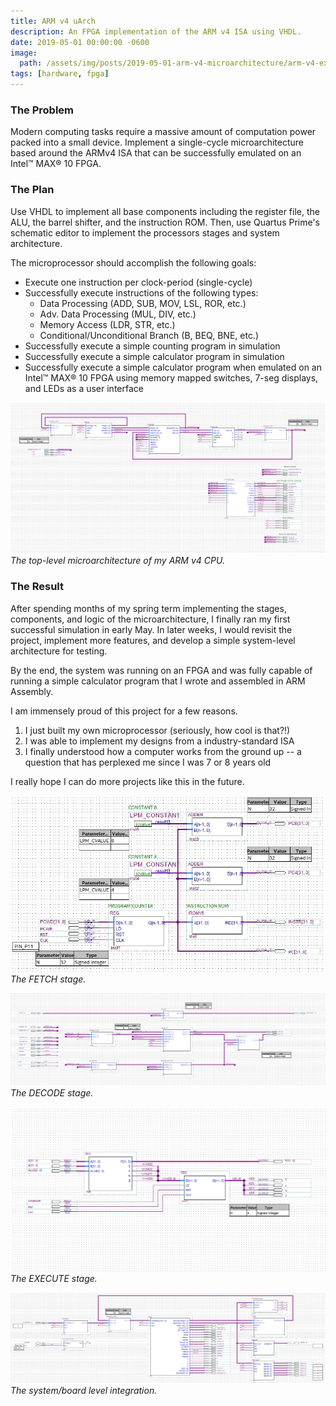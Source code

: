 ```yaml
---
title: ARM v4 uArch
description: An FPGA implementation of the ARM v4 ISA using VHDL.
date: 2019-05-01 00:00:00 -0600
image:
  path: /assets/img/posts/2019-05-01-arm-v4-microarchitecture/arm-v4-execute.jpg
tags: [hardware, fpga]
---
```


### The Problem

Modern computing tasks require a massive amount of computation power packed into a small device. Implement a single-cycle microarchitecture based around the ARMv4 ISA that can be successfully emulated on an Intel™ MAX® 10 FPGA.

### The Plan

Use VHDL to implement all base components including the register file, the ALU, the barrel shifter, and the instruction ROM. Then, use Quartus Prime's schematic editor to implement the processors stages and system architecture.

The microprocessor should accomplish the following goals:

- Execute one instruction per clock-period (single-cycle)
- Successfully execute instructions of the following types:
  - Data Processing (ADD, SUB, MOV, LSL, ROR, etc.)
  - Adv. Data Processing (MUL, DIV, etc.)
  - Memory Access (LDR, STR, etc.)
  - Conditional/Unconditional Branch (B, BEQ, BNE, etc.)
- Successfully execute a simple counting program in simulation
- Successfully execute a simple calculator program in simulation
- Successfully execute a simple calculator program when emulated on an Intel™ MAX® 10 FPGA using memory mapped switches, 7-seg displays, and LEDs as a user interface

![](/assets/img/posts/2019-05-01-arm-v4-microarchitecture/arm-v4-uarch.jpg)
_The top-level microarchitecture of my ARM v4 CPU._

### The Result

After spending months of my spring term implementing the stages, components, and logic of the microarchitecture, I finally ran my first successful simulation in early May. In later weeks, I would revisit the project, implement more features, and develop a simple system-level architecture for testing.

By the end, the system was running on an FPGA and was fully capable of running a simple calculator program that I wrote and assembled in ARM Assembly.

I am immensely proud of this project for a few reasons.

1. I just built my own microprocessor (seriously, how cool is that?!)
2. I was able to implement my designs from a industry-standard ISA
3. I finally understood how a computer works from the ground up -- a question that has perplexed me since I was 7 or 8 years old

I really hope I can do more projects like this in the future.

![](/assets/img/posts/2019-05-01-arm-v4-microarchitecture/arm-v4-fetch.jpg)
_The FETCH stage._

![](/assets/img/posts/2019-05-01-arm-v4-microarchitecture/arm-v4-decode.jpg)
_The DECODE stage._

![](/assets/img/posts/2019-05-01-arm-v4-microarchitecture/arm-v4-execute.jpg)
_The EXECUTE stage._

![](/assets/img/posts/2019-05-01-arm-v4-microarchitecture/arm-v4-system.jpg)
_The system/board level integration._